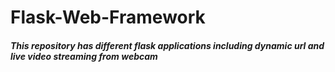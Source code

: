 # Flask-Web-Framework
##### This repository has different flask applications including dynamic url and live video streaming from webcam
